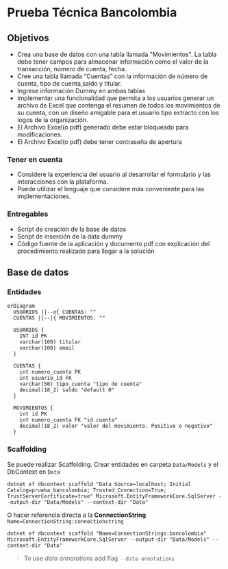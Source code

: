 ﻿# Prueba Técnica Bancolombia

## Objetivos

- Crea una base de datos con una tabla llamada "Movimientos". La tabla debe tener campos para almacenar información como
  el valor de la transacción, número de cuenta, fecha.
- Cree una tabla llamada “Cuentas” con la información de número de cuenta, tipo de cuenta,saldo y titular.
- Ingrese información Dummy en ambas tablas
- Implementar una funcionalidad que permita a los usuarios generar un archivo de Excel que contenga el resumen de todos
  los movimientos de su cuenta, con un diseño amigable para el usuario tipo extracto con los logos de la organización.
- El Archivo Excel(o pdf) generado debe estar bloqueado para modificaciones.
- El Archivo Excel(o pdf) debe tener contraseña de apertura

### Tener en cuenta

- Considere la experiencia del usuario al desarrollar el formulario y las interacciones con la plataforma.
- Puede utilizar el lenguaje que considere más conveniente para las implementaciones.

### Entregables

- Script de creación de la base de datos
- Script de inserción de la data dummy
- Código fuente de la aplicación y documento pdf con explicación del procedimiento realizado para llegar a la solución

## Base de datos

### Entidades
```mermaid
erDiagram
  USUARIOS ||--o{ CUENTAS: ""
  CUENTAS ||--|{ MOVIMIENTOS: ""

  USUARIOS {
    INT id PK
    varchar(100) titular
    varchar(100) email
  }

  CUENTAS {
    int numero_cuenta PK
    int usuario_id FK
    varchar(50) tipo_cuenta "tipo de cuenta"
    decimal(18_2) saldo "default 0"
  }

  MOVIMIENTOS {
    int id PK
    int numero_cuenta FK "id cuenta"
    decimal(18_2) valor "valor del movimiento. Positivo o negativo"
  }
```
### Scaffolding

Se puede realizar Scaffolding. Crear entidades en carpeta `Data/Models` y el DbContext en `Data`
```dotnetcli
dotnet ef dbcontext scaffold "Data Source=localhost; Initial Catalog=prueba_bancolombia; Trusted_Connection=True; TrustServerCertificate=true" Microsoft.EntityFrameworkCore.SqlServer --output-dir "Data/Models" --context-dir "Data"
```
O hacer referencia directa a la **ConnectionString** `Name=ConnectionString:connectionstring`

```dotnetcli
dotnet ef dbcontext scaffold "Name=ConnectionStrings:bancolombia" Microsoft.EntityFrameworkCore.SqlServer --output-dir "Data/Models" --context-dir "Data"
```

> To use _data annotations_ add flag `--data-annotations`